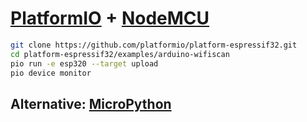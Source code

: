 # [PlatformIO](https://platformio.org/) + [NodeMCU](https://en.wikipedia.org/wiki/NodeMCU)

```bash
git clone https://github.com/platformio/platform-espressif32.git
cd platform-espressif32/examples/arduino-wifiscan
pio run -e esp320 --target upload
pio device monitor
```

## Alternative: [MicroPython](https://docs.micropython.org/en/latest/esp32/quickref.html)
